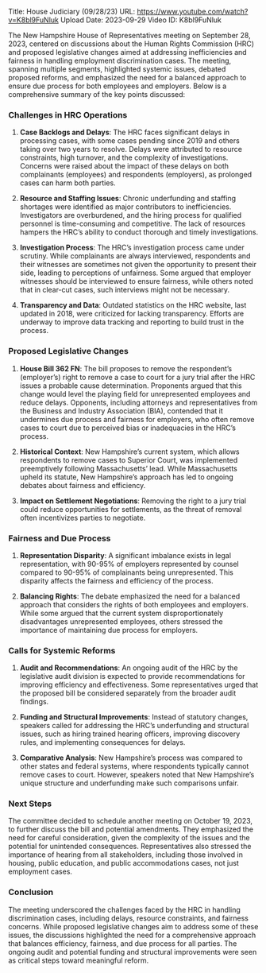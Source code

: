 Title: House Judiciary (09/28/23)
URL: https://www.youtube.com/watch?v=K8bl9FuNluk
Upload Date: 2023-09-29
Video ID: K8bl9FuNluk

The New Hampshire House of Representatives meeting on September 28, 2023, centered on discussions about the Human Rights Commission (HRC) and proposed legislative changes aimed at addressing inefficiencies and fairness in handling employment discrimination cases. The meeting, spanning multiple segments, highlighted systemic issues, debated proposed reforms, and emphasized the need for a balanced approach to ensure due process for both employees and employers. Below is a comprehensive summary of the key points discussed:

### **Challenges in HRC Operations**
1. **Case Backlogs and Delays**: The HRC faces significant delays in processing cases, with some cases pending since 2019 and others taking over two years to resolve. Delays were attributed to resource constraints, high turnover, and the complexity of investigations. Concerns were raised about the impact of these delays on both complainants (employees) and respondents (employers), as prolonged cases can harm both parties.
   
2. **Resource and Staffing Issues**: Chronic underfunding and staffing shortages were identified as major contributors to inefficiencies. Investigators are overburdened, and the hiring process for qualified personnel is time-consuming and competitive. The lack of resources hampers the HRC’s ability to conduct thorough and timely investigations.

3. **Investigation Process**: The HRC’s investigation process came under scrutiny. While complainants are always interviewed, respondents and their witnesses are sometimes not given the opportunity to present their side, leading to perceptions of unfairness. Some argued that employer witnesses should be interviewed to ensure fairness, while others noted that in clear-cut cases, such interviews might not be necessary.

4. **Transparency and Data**: Outdated statistics on the HRC website, last updated in 2018, were criticized for lacking transparency. Efforts are underway to improve data tracking and reporting to build trust in the process.

### **Proposed Legislative Changes**
1. **House Bill 362 FN**: The bill proposes to remove the respondent’s (employer’s) right to remove a case to court for a jury trial after the HRC issues a probable cause determination. Proponents argued that this change would level the playing field for unrepresented employees and reduce delays. Opponents, including attorneys and representatives from the Business and Industry Association (BIA), contended that it undermines due process and fairness for employers, who often remove cases to court due to perceived bias or inadequacies in the HRC’s process.

2. **Historical Context**: New Hampshire’s current system, which allows respondents to remove cases to Superior Court, was implemented preemptively following Massachusetts’ lead. While Massachusetts upheld its statute, New Hampshire’s approach has led to ongoing debates about fairness and efficiency.

3. **Impact on Settlement Negotiations**: Removing the right to a jury trial could reduce opportunities for settlements, as the threat of removal often incentivizes parties to negotiate.

### **Fairness and Due Process**
1. **Representation Disparity**: A significant imbalance exists in legal representation, with 90-95% of employers represented by counsel compared to 90-95% of complainants being unrepresented. This disparity affects the fairness and efficiency of the process.

2. **Balancing Rights**: The debate emphasized the need for a balanced approach that considers the rights of both employees and employers. While some argued that the current system disproportionately disadvantages unrepresented employees, others stressed the importance of maintaining due process for employers.

### **Calls for Systemic Reforms**
1. **Audit and Recommendations**: An ongoing audit of the HRC by the legislative audit division is expected to provide recommendations for improving efficiency and effectiveness. Some representatives urged that the proposed bill be considered separately from the broader audit findings.

2. **Funding and Structural Improvements**: Instead of statutory changes, speakers called for addressing the HRC’s underfunding and structural issues, such as hiring trained hearing officers, improving discovery rules, and implementing consequences for delays.

3. **Comparative Analysis**: New Hampshire’s process was compared to other states and federal systems, where respondents typically cannot remove cases to court. However, speakers noted that New Hampshire’s unique structure and underfunding make such comparisons unfair.

### **Next Steps**
The committee decided to schedule another meeting on October 19, 2023, to further discuss the bill and potential amendments. They emphasized the need for careful consideration, given the complexity of the issues and the potential for unintended consequences. Representatives also stressed the importance of hearing from all stakeholders, including those involved in housing, public education, and public accommodations cases, not just employment cases.

### **Conclusion**
The meeting underscored the challenges faced by the HRC in handling discrimination cases, including delays, resource constraints, and fairness concerns. While proposed legislative changes aim to address some of these issues, the discussions highlighted the need for a comprehensive approach that balances efficiency, fairness, and due process for all parties. The ongoing audit and potential funding and structural improvements were seen as critical steps toward meaningful reform.